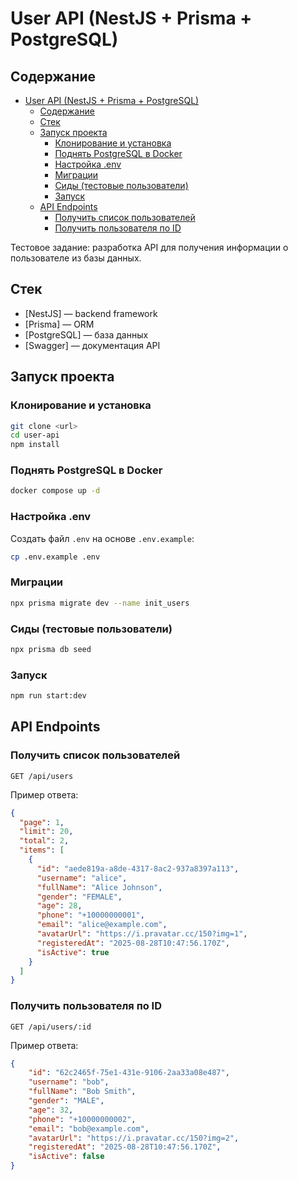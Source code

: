 # User API (NestJS + Prisma + PostgreSQL)

## Содержание
- [User API (NestJS + Prisma + PostgreSQL)](#user-api-nestjs--prisma--postgresql)
  - [Содержание](#содержание)
  - [Стек](#стек)
  - [Запуск проекта](#запуск-проекта)
    - [Клонирование и установка](#клонирование-и-установка)
    - [Поднять PostgreSQL в Docker](#поднять-postgresql-в-docker)
    - [Настройка .env](#настройка-env)
    - [Миграции](#миграции)
    - [Сиды (тестовые пользователи)](#сиды-тестовые-пользователи)
    - [Запуск](#запуск)
  - [API Endpoints](#api-endpoints)
    - [Получить список пользователей](#получить-список-пользователей)
    - [Получить пользователя по ID](#получить-пользователя-по-id)

Тестовое задание: разработка API для получения информации о пользователе из базы данных.

## Стек
- [NestJS] — backend framework  
- [Prisma] — ORM  
- [PostgreSQL] — база данных  
- [Swagger] — документация API  

## Запуск проекта

### Клонирование и установка
```bash
git clone <url>
cd user-api
npm install
```

### Поднять PostgreSQL в Docker
```bash
docker compose up -d
```

### Настройка .env

Создать файл `.env` на основе `.env.example`:

```bash
cp .env.example .env
```

### Миграции
```bash
npx prisma migrate dev --name init_users
```

### Сиды (тестовые пользователи)
```bash
npx prisma db seed
```

### Запуск
```bash
npm run start:dev
```

## API Endpoints

### Получить список пользователей
`GET /api/users`

Пример ответа:
```json
{
  "page": 1,
  "limit": 20,
  "total": 2,
  "items": [
    {
      "id": "aede819a-a8de-4317-8ac2-937a8397a113",
      "username": "alice",
      "fullName": "Alice Johnson",
      "gender": "FEMALE",
      "age": 28,
      "phone": "+10000000001",
      "email": "alice@example.com",
      "avatarUrl": "https://i.pravatar.cc/150?img=1",
      "registeredAt": "2025-08-28T10:47:56.170Z",
      "isActive": true
    }
  ]
}
```

### Получить пользователя по ID

`GET /api/users/:id`

Пример ответа:
```json
{
    "id": "62c2465f-75e1-431e-9106-2aa33a08e487",
    "username": "bob",
    "fullName": "Bob Smith",
    "gender": "MALE",
    "age": 32,
    "phone": "+10000000002",
    "email": "bob@example.com",
    "avatarUrl": "https://i.pravatar.cc/150?img=2",
    "registeredAt": "2025-08-28T10:47:56.170Z",
    "isActive": false
}
```
